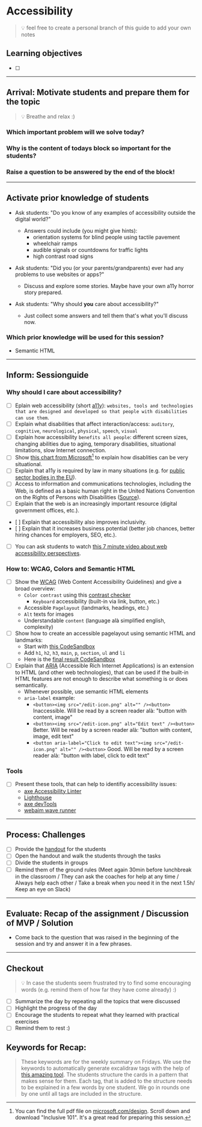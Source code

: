 # Accessibility

> 💡 feel free to create a personal branch of this guide to add your own notes

## Learning objectives

- [ ]

---

## Arrival: Motivate students and prepare them for the topic

> 💡 Breathe and relax :)

### Which important problem will we solve today?

### Why is the content of todays block so important for the students?

### Raise a question to be answered by the end of the block!

---


## Activate prior knowledge of students

- Ask students: "Do you know of any examples of accessibility outside the digital world?"
  - Answers could include (you might give hints):
    - orientation systems for blind people using tactile pavement
    - wheelchair ramps
    - audible signals or countdowns for traffic lights
    - high contrast road signs

- Ask students: "Did you (or your parents/grandparents) ever had any problems to use websites or apps?"
  - Discuss and explore some stories. Maybe have your own a11y horror story prepared.

- Ask students: "Why should **you** care about accessibility?"
  - Just collect some answers and tell them that's what you'll discuss now.

### Which prior knowledge will be used for this session?

- Semantic HTML

---

## Inform: Sessionguide

### Why should I care about accessibility?

- [ ] Eplain web accessibility (short [a11y](https://en.wikipedia.org/wiki/Numeronym)): `websites, tools and technologies that are designed and developed so that people with disabilities can use them`.
- [ ] Explain what disabilities that affect interaction/access: `auditory`, `cognitive`, `neurological`, `physical`, `speech`, `visual`
- [ ] Explain how accessibility `benefits all people`: different screen sizes, changing abilities due to aging, temporary disabilities, situational limitations, slow Internet connection.
- [ ] Show [this chart from Microsoft](https://user-images.githubusercontent.com/5230863/180420356-992fb11b-8834-47b6-92a6-90ba59dbf93d.png)[^1] to explain how disablities can be very situational.  
- [ ] Explain that a11y is required by law in many situations (e.g. for [public sector bodies in the EU](https://eur-lex.europa.eu/legal-content/EN/TXT/HTML/?uri=CELEX:32016L2102&from=de)).
- [ ] Access to information and communications technologies, including the Web, is defined as a basic human right in the United Nations Convention on the Rights of Persons with Disabilities ([Source](https://www.un.org/en/webaccessibility/index.shtml)).
- [ ] Explain that the web is an increasingly important resource (digital government offices, etc.).
- [ ] Explain that accessibility also improves inclusivity.
- [ ] Explain that it increases business potential (better job chances, better hiring chances for employers, SEO, etc.).
- [ ] You can ask students to watch [this 7 minute video about web accessibility perspectives](https://www.youtube.com/watch?v=3f31oufqFSM).

### How to: WCAG, Colors and Semantic HTML

- [ ] Show the [WCAG](https://www.w3.org/WAI/standards-guidelines/wcag/) (Web Content Accessibility Guidelines) and give a broad overview:
  - `Color contrast` using this [contrast checker](https://webaim.org/resources/contrastchecker/)
	- `Keyboard` accessibility (built-in via link, button, etc.)
  - Accessible `Pagelayout` (landmarks, headings, etc.)
  - `Alt` texts for images
  - Understandable `content` (language alà simplified english, complexity) 
- [ ] Show how to create an accessible pagelayout using semantic HTML and landmarks:
  - Start with [this CodeSandbox](https://codesandbox.io/s/semantic-html-starter-hgyeig)
  - Add `h1`, `h2`, `h3`, `main`, `p`, `section`, `ul` and `li`
  - Here is the [final result CodeSandbox](https://codesandbox.io/s/semantic-html-final-result-df9ofo)
- [ ] Explain that [ARIA](https://www.w3.org/WAI/standards-guidelines/aria/) (Accessible Rich Internet Applications) is an extension to HTML (and other web technologies), that can be used if the built-in HTML features are not enough to describe what something is or does semantically.
  - Whenever possible, use semantic HTML elements
  - `aria-label` example:
    - `<button><img src="/edit-icon.png" alt="" /><button>` Inaccessible. Will be read by a screen reader alà: "button with content, image"
    - `<button><img src="/edit-icon.png" alt="Edit text" /><button>` Better. Will be read by a screen reader alà: "button with content, image, edit text"
    - `<button aria-label="Click to edit text"><img src="/edit-icon.png" alt="" /><button>` Good. Will be read by a screen reader alà: "button with label, click to edit text"

### Tools

- [ ] Present these tools, that can help to identifiy accessibility issues: 
  - [axe Accessibility Linter](https://marketplace.visualstudio.com/items?itemName=deque-systems.vscode-axe-linter)
  - [Lighthouse](https://developers.google.com/web/tools/lighthouse)
  - [axe devTools](https://chrome.google.com/webstore/detail/axe-devtools-web-accessib/lhdoppojpmngadmnindnejefpokejbdd?hl=en-US)
  - [webaim wave runner](https://wave.webaim.org/waverunner)


---

## Process: Challenges

- [ ] Provide the [handout](session-name.md) for the students
- [ ] Open the handout and walk the students through the tasks
- [ ] Divide the students in groups
- [ ] Remind them of the ground rules (Meet again 30min before lunchbreak in the classroom / They
      can ask the coaches for help at any time / Always help each other / Take a break when you need
      it in the next 1.5h/ Keep an eye on Slack)

---

## Evaluate: Recap of the assignment / Discussion of MVP / Solution

- Come back to the question that was raised in the beginning of the session and try and answer it in
  a few phrases.

---

## Checkout

> 💡 In case the students seem frustrated try to find some encouraging words (e.g. remind them of
> how far they have come already) :)

- [ ] Summarize the day by repeating all the topics that were discussed
- [ ] Highlight the progress of the day
- [ ] Encourage the students to repeat what they learned with practical exercises
- [ ] Remind them to rest :)

## Keywords for Recap:

> These keywords are for the weekly summary on Fridays. We use the keywords to automatically
> generate excalidraw tags with the help of
> [this amazing tool](https://github.com/F-Kirchhoff/tag-cloud-generator). The students structure
> the cards in a pattern that makes sense for them. Each tag, that is added to the structure needs
> to be explained in a few words by one student. We go in rounds one by one until all tags are
> included in the structure.


[^1]: You can find the full pdf file on [microsoft.com/design](https://www.microsoft.com/design). Scroll down and download "Inclusive 101". It's a great read for preparing this session.
